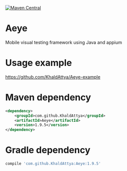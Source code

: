 [![Maven Central](https://maven-badges.herokuapp.com/maven-central/com.github.KhaldAttya/Aeye/badge.svg?style=plastic)](https://maven-badges.herokuapp.com/maven-central/com.github.KhaldAttya/Aeye)
# Aeye
Mobile visual testing framework
using Java and appium

# Usage example 
https://github.com/KhaldAttya/Aeye-example

# Maven dependency
```xml
<dependency>
    <groupId>com.github.KhaldAttya</groupId>
    <artifactId>Aeye</artifactId>
    <version>1.9.5</version>
</dependency>
```
# Gradle dependency
```groovy
compile 'com.github.KhaldAttya:Aeye:1.9.5'
```
